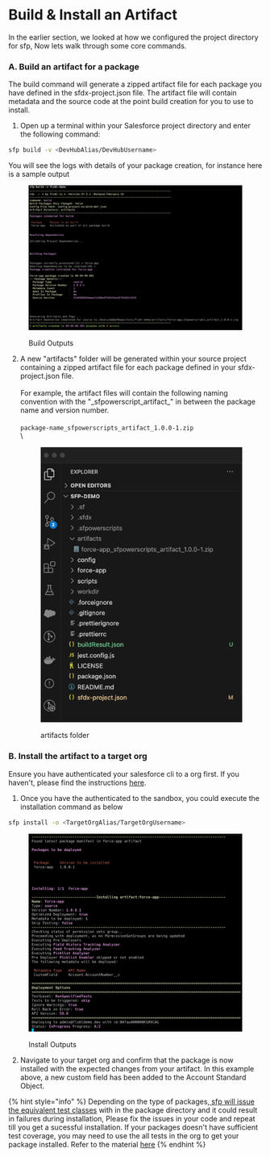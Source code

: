 # Build & Install an Artifact

In the earlier section, we looked at how we configured the project directory for sfp,  Now lets walk through some core commands.

### A. Build an artifact for a package

The build command will generate a zipped artifact file for each package you have defined in the sfdx-project.json file.  The artifact file will contain metadata and the source code at the point build creation for you to use to install.

1. Open up a terminal within your Salesforce project directory and enter the following command:

```bash
sfp build -v <DevHubAlias/DevHubUsername>
```

You will see the logs with details of your package creation, for instance here is a sample output

<figure><img src="../.gitbook/assets/image (43).png" alt=""><figcaption><p>Build Outputs</p></figcaption></figure>

2.  A new "artifacts" folder will be generated within your source project containing a zipped artifact file for each package defined in your sfdx-project.json file.\
    \
    For example, the artifact files will contain the following naming convention with the "\_sfpowerscript\_artifact\_" in between the package name and version number.\
    \
    `package-name_sfpowerscripts_artifact_1.0.0-1.zip` \
    \


    <figure><img src="../.gitbook/assets/image (38).png" alt=""><figcaption><p>artifacts folder</p></figcaption></figure>

### B. Install the artifact to a target org

Ensure you have authenticated your salesforce cli to a org first.  If you haven't, please find the instructions [here](https://developer.salesforce.com/docs/atlas.en-us.sfdx\_dev.meta/sfdx\_dev/sfdx\_dev\_auth\_web\_flow.htm).

1. Once you have the authenticated to the sandbox, you could execute the installation command as below

```bash
sfp install -o <TargetOrgAlias/TargetOrgUsername>
```

<figure><img src="../.gitbook/assets/image (41).png" alt=""><figcaption><p>Install Outputs</p></figcaption></figure>

2. Navigate to your target org and confirm that the package is now installed with the expected changes from your artifact.  In this example above, a new custom field has been added to the Account Standard Object.

{% hint style="info" %}
Depending on the type of packages,[ sfp will issue the equivalent test classes](../concepts/supported-package-types/) with in the package directory and it could result in failures during installation,  Please fix the issues in your code and repeat till you get a sucessful installation.   If your packages doesn't have sufficient test coverage, you may need to use the all tests in the org to get your package installed. Refer to the material [here](../building-artifacts/configuring-installation-behaviour-of-a-package/optimized-installation.md)
{% endhint %}

